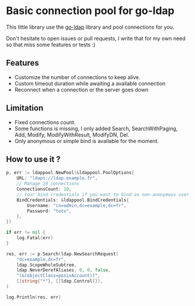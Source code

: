 # Basic connection pool for go-ldap

This little library use the [go-ldap](https://github.com/go-ldap/ldap) library and pool connections for you.

Don't hesitate to open issues or pull requests, I write that for my own need so that miss some features or tests :) 


## Features

- Customize the number of connections to keep alive.
- Custom timeout duration while awaiting a available connection
- Reconnect when a connection or the server goes down

## Limitation

- Fixed connections count.
- Some functions is missing, I only added Search, SearchWithPaging, Add, Modify, ModifyWithResult, ModifyDN, Del.
- Only anonymous or simple bind is available for the moment.


## How to use it ?

```go
p, err := ldappool.NewPool(&ldappool.PoolOptions{
    URL: "ldaps://ldap.example.fr",
    // Manage 10 connections
    ConnectionsCount: 10,
    // Your bind credentials if you want to bind as non-anonymous user
    BindCredentials: &ldappool.BindCredentials{
        Username: "cn=admin,dc=example,dc=fr",
        Password: "toto",
    },
})

if err != nil {
    log.Fatal(err)
}

res, err := p.Search(ldap.NewSearchRequest(
    "dc=example,dc=fr",
    ldap.ScopeWholeSubtree,
    ldap.NeverDerefAliases, 0, 0, false,
    "(&(objectClass=posixAccount))",
    []string{"*"}, []ldap.Control{}),
)

log.Println(res, err)
```
